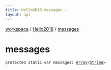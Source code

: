 ```yaml
---
title: Hello2018.messages - 
layout: api
---
```


<div class='api-docs-breadcrumbs'><a href="../index.html">workspace</a> / <a href="index.html">Hello2018</a> / <a href="./messages.html">messages</a></div>

# messages

<div class="signature"><code><span class="keyword">protected</span> <span class="keyword">static</span> <span class="keyword">var </span><span class="identifier">messages</span><span class="symbol">: </span><a href="https://kotlinlang.org/api/latest/jvm/stdlib/kotlin/-array/index.html"><span class="identifier">Array</span></a><span class="symbol">&lt;</span><a href="https://kotlinlang.org/api/latest/jvm/stdlib/kotlin/-string/index.html"><span class="identifier">String</span></a><span class="symbol">&gt;</span></code></div>
